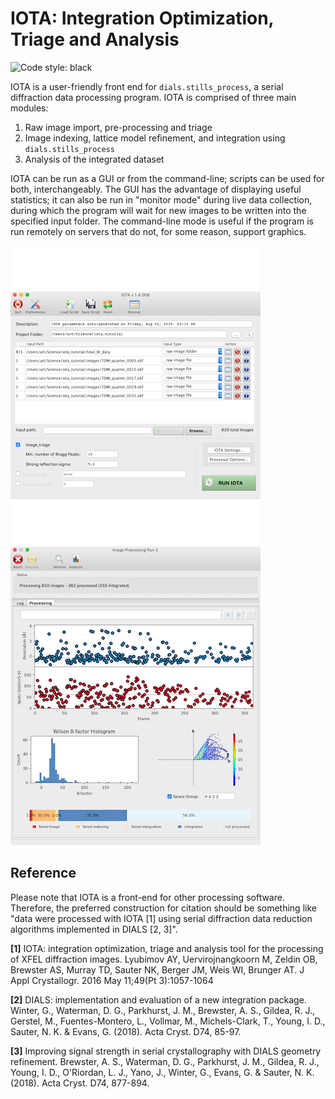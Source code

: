# IOTA: Integration Optimization, Triage and Analysis

![Code style: black](https://img.shields.io/badge/code%20style-black-000000.svg)

IOTA is a user-friendly front end for `dials.stills_process`, a serial
diffraction data processing program. IOTA is comprised of three main modules:

1.  Raw image import, pre-processing and triage
2.  Image indexing, lattice model refinement, and integration using
    `dials.stills_process`
3.  Analysis of the integrated dataset

IOTA can be run as a GUI or from the command-line; scripts can be used for
both, interchangeably. The GUI has the advantage of displaying useful
statistics; it can also be run in "monitor mode" during live data collection,
during which the program will wait for new images to be written into the
specified input folder. The command-line mode is useful if the program is run
remotely on servers that do not, for some reason, support graphics.

![IOTA Main Screen](doc/iota_main_screen_20190802.png)![IOTA Run Screen](doc/iota_run_screen_20190802.png)


## Reference

Please note that IOTA is a front-end for other processing software. Therefore,
the preferred construction for citation should be something like "data were
processed with IOTA [1] using serial diffraction data reduction algorithms
implemented in DIALS [2, 3]".

**[1]** IOTA: integration optimization, triage and analysis tool for the processing
of XFEL diffraction images. Lyubimov AY, Uervirojnangkoorn M, Zeldin OB,
Brewster AS, Murray TD, Sauter NK, Berger JM, Weis WI, Brunger AT. J Appl
Crystallogr. 2016 May 11;49(Pt 3):1057-1064

**[2]** DIALS: implementation and evaluation of a new integration package. Winter,
G., Waterman, D. G., Parkhurst, J. M., Brewster, A. S., Gildea, R. J., Gerstel,
M., Fuentes-Montero, L., Vollmar, M., Michels-Clark, T., Young, I. D., Sauter,
N. K. & Evans, G. (2018). Acta Cryst. D74, 85-97.

**[3]** Improving signal strength in serial crystallography with DIALS geometry
refinement. Brewster, A. S., Waterman, D. G., Parkhurst, J. M., Gildea, R. J.,
Young, I. D., O'Riordan, L. J., Yano, J., Winter, G., Evans, G. & Sauter, N. K.
(2018). Acta Cryst. D74, 877-894.

